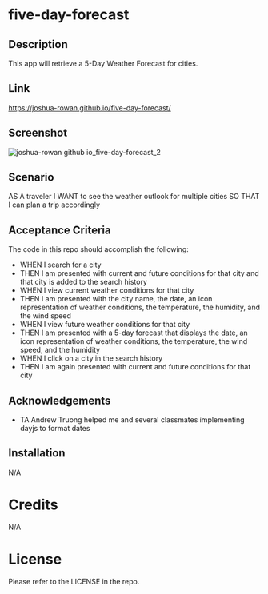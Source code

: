# five-day-forecast

## Description

This app will retrieve a 5-Day Weather Forecast for cities.

## Link
https://joshua-rowan.github.io/five-day-forecast/

## Screenshot
![joshua-rowan github io_five-day-forecast_2](https://github.com/joshua-rowan/five-day-forecast/assets/127271690/bd1122c0-c413-4a45-8fcf-cd0eb39cc2b3)


## Scenario

AS A traveler
I WANT to see the weather outlook for multiple cities
SO THAT I can plan a trip accordingly

## Acceptance Criteria

The code in this repo should accomplish the following:

* WHEN I search for a city
* THEN I am presented with current and future conditions for that city and that city is added to the search history
* WHEN I view current weather conditions for that city
* THEN I am presented with the city name, the date, an icon representation of weather conditions, the temperature, the humidity, and the wind speed
* WHEN I view future weather conditions for that city
* THEN I am presented with a 5-day forecast that displays the date, an icon representation of weather conditions, the temperature, the wind speed, and the humidity
* WHEN I click on a city in the search history
* THEN I am again presented with current and future conditions for that city

## Acknowledgements
* TA Andrew Truong helped me and several classmates implementing dayjs to format dates

## Installation
N/A

# Credits
N/A

# License
Please refer to the LICENSE in the repo.
